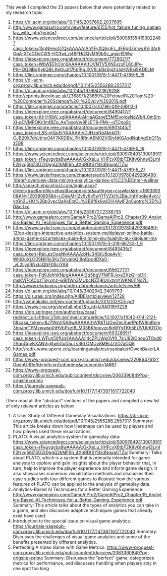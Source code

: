 This week I compiled the 33 papers below that were potentially related to my research topic.
1.  <https://dl.acm.org/doi/abs/10.1145/2037692.2037695>
2.  <http://www.gamasutra.com/view/feature/6155/hot_failure_tuning_gameplay_with_.php?print=1>
3.  <https://www.sciencedirect.com/science/article/pii/S0098135419302248?casa_token=15pNHeoG7QkAAAAA:AnYFyXQbjqFz_dFBp0ZmswBVj3Ar6GqA-XToGOeCjX5-HG3wLzj48FHi2QyM90bSc_agscfEWw>
4.  <https://ieeexplore.ieee.org/abstract/document/7728021/?casa_token=WbWEEhOxn6AAAAAA:fUVNTV5XNEszxFL60JPv-PhHQQ3jBgXykQ8lLKeGuJtl7hbRtgJXV9LkBsSgzhUsHWBsiSADELM>
5.  <https://link.springer.com/chapter/10.1007/978-1-4471-4769-5_16>
6.  <https://dl-acm-org.proxy.lib.umich.edu/doi/pdf/10.1145/2556288.2557317>
7.  <https://dl.acm.org/doi/abs/10.1145/1978942.1979288>
8.  <http://eprints.lincoln.ac.uk/23689/1/23689%20Feltwell%20Tom%20-%20Computer%20Science%20-%20July%202016.pdf>
9.  <https://link.springer.com/article/10.1007/s10796-019-09913-1>
10. <https://ieeexplore.ieee.org/abstract/document/8490417/?casa_token=iUHH0bV_xgIAAAAA:AtHaAGzoeE5MfEvojoeNaWb4_0mSrnXl-pCVMPOKn1mfBZq_AeTqxgVw8FLET9-PMr--qTOpo9c>
11. <https://ieeexplore.ieee.org/abstract/document/6901445/?casa_token=L8S-nIQqErYAAAAA:yDJHzqNbAkkkO1-CJB29X7dVJbhy0AY7KRDBV_PH8RnjA6M0ZVlSh4tKGAxdNqbhqSbQ15yzE98>
12. <https://link.springer.com/chapter/10.1007/978-1-4471-4769-5_19>
13. <https://www.sciencedirect.com/science/article/pii/S0097849313001891?casa_token=rFeuygvba8wAAAAA:GkXeLu_VHFcvX6tbFZKifvGhnwj3LmIF2Hyq56i73O2rDggQ2kMF9h_4XnRDtSYBzdNpqa0TZw>
14. <https://link.springer.com/chapter/10.1007/978-1-4471-4769-5_27>
15. <https://www.taylorfrancis.com/chapters/edit/10.1201/9780429286490-1/brief-overview-data-mining-analytics-games-g%C3%BCnter-wallner>
16. <http://search.ebscohost.com/login.aspx?direct=true&profile=ehost&scope=site&authtype=crawler&jrnl=16936930&AN=129380856&h=uGjjwMH2v5v8v5wYITVZki%2BaJrhfKpqke4vcjUytGh2UHO%2Bp3vpcQaKoEtsCL%2B6f8k8wIDiIHiAylF2o0uptrg%3D%3D&crl=c>
17. <https://dl.acm.org/doi/abs/10.1145/2336727.2336733>
18. <http://www.gameaipro.com/GameAIPro2/GameAIPro2_Chapter39_Analytics-Based_AI_Techniques_for_a_Better_Gaming_Experience.pdf>
19. <https://www.taylorfrancis.com/chapters/edit/10.1201/9780429286490-12/co-design-interactive-analytics-system-multiplayer-online-battle-arena-game-occurrences-quan-li-ziming-wu-huamin-qu-xiaojuan-ma>
20. <https://link.springer.com/chapter/10.1007/978-3-319-66733-1_6>
21. <https://ieeexplore.ieee.org/abstract/document/8493435/?casa_token=ReiLezOopNkAAAAA:bHJ34StU8qqAvV-WhiGuXLO0SNllRo3Ks7snvaibQI8qCpodDXa0-_yL2LydRNxtcQNF0ScjYA8>
22. <https://ieeexplore.ieee.org/abstract/document/6562711/?casa_token=Fd9JbhhKNpgAAAAA:2q5bgV7NIFRJyxeZKzQHoDK-msKVj7cACozT8yxmz-wBI1Wn3MUbcNZZjKUnxzmYWKN0l1Nd7LI>
23. <http://www.eludamos.org/index.php/eludamos/article/view/66>
24. <https://dl.acm.org/doi/abs/10.1145/3402942.3409793>
25. <https://ojs.aaai.org/index.php/AIIDE/article/view/12728>
26. <http://yannakakis.net/wp-content/uploads/2012/02/CIE.pdf>
27. <https://www.ijrar.org/viewfull.php?&p_id=IJRAR19H1228>
28. <https://idp.springer.com/authorize/casa?redirect_uri=https://link.springer.com/article/10.1007/s11042-014-2121-0&casa_token=8J7WsVr5A6wAAAAA:fnVRbTlJOwZecSue1PpfW9mRom3bnJmf1PMzwwsp0tHVbPkzt8_M05BKhpovzc8qWYgTKh5EUVUIrKlTOg>
29. <https://ieeexplore.ieee.org/abstract/document/6932865/?casa_token=LWFun50fUq4AAAAA:I4cZPUWp0Vf0_7slU82iOhou6TOxd02SqoGqvKXANVjdjtwhGuD5uLs36LOMUv8MBstzVD7aOQ8>
30. <http://radix.www.upenn.edu/learninganalytics/ryanbaker/OwenBakerLAGames.pdf>
31. <https://www-proquest-com.proxy.lib.umich.edu/docview/2208647612?OpenUrlRefId=info:xri/sid:primo&accountid=14667>
32. <https://www-proquest-com.proxy.lib.umich.edu/publiccontent/docview/2063390849?pq-origsite=primo>
33. <https://journals-sagepub-com.proxy.lib.umich.edu/doi/full/10.1177/1473871617722040>

I then read all the "abstract" sections of the papers and compiled a new list of only relevant articles as below:
1. A User Study of Different Gameplay Visualizations: <https://dl-acm-org.proxy.lib.umich.edu/doi/pdf/10.1145/2556288.2557317>
    Summary: This article breaks down how Heatmaps can be used by players and how players used these visualizations
2. PLATO: A visual analytics system for gameplay data: <https://www.sciencedirect.com/science/article/pii/S0097849313001891?casa_token=rFeuygvba8wAAAAA:GkXeLu_VHFcvX6tbFZKifvGhnwj3LmIF2Hyq56i73O2rDggQ2kMF9h_4XnRDtSYBzdNpqa0TZw>
    Summary: Talks about PLATO, which is a system that is primarily intended for game analysts to explore and gain insights about the player behavior that, in turn, help to improve the player experience and inform game design. It also showcases numerous visualization methods and discusses their case studies with four different games to illustrate how the various features of PLATO can be applied to the analysis of gameplay data.
3. Analytics-Based AI Techniques for a Better Gaming Experience: <http://www.gameaipro.com/GameAIPro2/GameAIPro2_Chapter39_Analytics-Based_AI_Techniques_for_a_Better_Gaming_Experience.pdf>
    Summary: This article talks about the types of analytics you can take in a game, and also discusses adaptive techniques games that already exist have used.
4. Introduction to the special issue on visual game analytics: <https://journals-sagepub-com.proxy.lib.umich.edu/doi/full/10.1177/1473871617722040>
    Summary: Discusses the challenges of visual game analytics and some of the benefits presented by different analytics.
5. Perfecting A Video Game with Game Metrics: <https://www-proquest-com.proxy.lib.umich.edu/publiccontent/docview/2063390849?pq-origsite=primo>
    Summary: Discusses the "perfect" game, categorizes metrics for performance, and discusses handling when players stay in one spot too long
